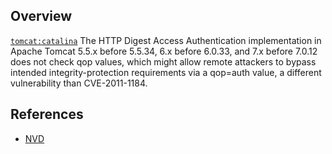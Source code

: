 ## Overview
[`tomcat:catalina`](http://search.maven.org/#search%7Cga%7C1%7Ca%3A%22catalina%22)
The HTTP Digest Access Authentication implementation in Apache Tomcat 5.5.x before 5.5.34, 6.x before 6.0.33, and 7.x before 7.0.12 does not check qop values, which might allow remote attackers to bypass intended integrity-protection requirements via a qop=auth value, a different vulnerability than CVE-2011-1184.

## References
- [NVD](https://web.nvd.nist.gov/view/vuln/detail?vulnId=CVE-2011-5062)